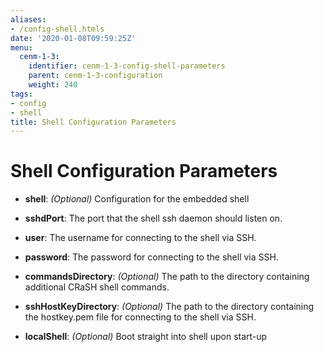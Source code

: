```yaml
---
aliases:
- /config-shell.htmls
date: '2020-01-08T09:59:25Z'
menu:
  cenm-1-3:
    identifier: cenm-1-3-config-shell-parameters
    parent: cenm-1-3-configuration
    weight: 240
tags:
- config
- shell
title: Shell Configuration Parameters
---
```



# Shell Configuration Parameters


* **shell**:
*(Optional)* Configuration for the embedded shell


* **sshdPort**:
The port that the shell ssh daemon should listen on.


* **user**:
The username for connecting to the shell via SSH.


* **password**:
The password for connecting to the shell via SSH.


* **commandsDirectory**:
*(Optional)* The path to the directory containing additional CRaSH shell commands.


* **sshHostKeyDirectory**:
*(Optional)* The path to the directory containing the hostkey.pem file for connecting to the shell via SSH.


* **localShell**:
*(Optional)* Boot straight into shell upon start-up

